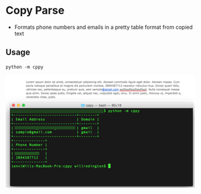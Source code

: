 Copy Parse
==============
- Formats phone numbers and emails in a pretty table format from copied text

Usage
--------------
    python -m cppy

![alt tag](https://github.com/jstsumguy/cppy/blob/master/sample.png)